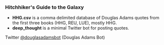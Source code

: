 ### Hitchhiker's Guide to the Galaxy

- **HHG.csv** is a comma delimited database of Douglas Adams quotes from the first three books (HHG, REU, LUE), mostly HHG. 
- **deep_thought** is a minimal Twitter bot for posting quotes.

Twitter [@douglasadamsbot](https://twitter.com/douglasadamsbot) (Douglas Adams Bot)
